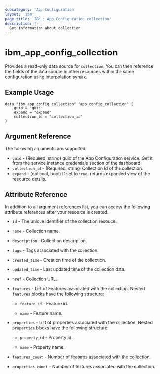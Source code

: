 ```yaml
---
subcategory: 'App Configuration'
layout: 'ibm'
page_title: 'IBM : App Configuration collection'
description: |-
  Get information about collection
---
```


# ibm_app_config_collection

Provides a read-only data source for `collection`. You can then reference the fields of the data source in other resources within the same configuration using interpolation syntax.

## Example Usage

```hcl
data "ibm_app_config_collection" "app_config_collection" {
	guid = "guid"
	expand = "expand"
	collection_id = "collection_id"
}
```

## Argument Reference

The following arguments are supported:

- `guid` - (Required, string) guid of the App Configuration service. Get it from the service instance credentials section of the dashboard.
- `collection_id` - (Required, string) Collection Id of the collection.
- `expand` - (optional, bool) If set to `true`, returns expanded view of the resource details.

## Attribute Reference

In addition to all argument references list, you can access the following attribute references after your resource is created.

- `id` - The unique identifier of the collection resouce.

- `name` - Collection name.

- `description` - Collection description.

- `tags` - Tags associated with the collection.

- `created_time` - Creation time of the collection.

- `updated_time` - Last updated time of the collection data.

- `href` - Collection URL.

- `features` - List of Features associated with the collection. Nested `features` blocks have the following structure:

  - `feature_id` - Feature id.

  - `name` - Feature name.

- `properties` - List of properties associated with the collection. Nested `properties` blocks have the following structure:

  - `property_id` - Property id.

  - `name` - Property name.

- `features_count` - Number of features associated with the collection.

- `properties_count` - Number of features associated with the collection.
